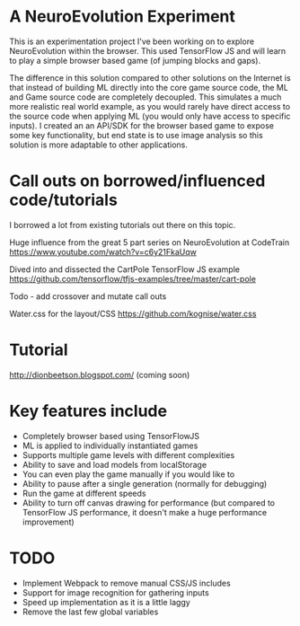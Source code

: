 # A NeuroEvolution Experiment
This is an experimentation project I've been working on to explore NeuroEvolution within the browser. This used TensorFlow JS and will learn to play a simple browser based game (of jumping blocks and gaps).

The difference in this solution compared to other solutions on the Internet is that instead of building ML directly into the core game source code, the ML and Game source code are completely decoupled. This simulates a much more realistic real world example, as you would rarely have direct access to the source code when applying ML (you would only have access to specific inputs). I created an an API/SDK for the browser based game to expose some key functionality, but end state is to use image analysis so this solution is more adaptable to other applications.

# Call outs on borrowed/influenced code/tutorials
I borrowed a lot from existing tutorials out there on this topic.

Huge influence from the great 5 part series on NeuroEvolution at CodeTrain
https://www.youtube.com/watch?v=c6y21FkaUqw

Dived into and dissected the CartPole TensorFlow JS example
https://github.com/tensorflow/tfjs-examples/tree/master/cart-pole

Todo - add crossover and mutate call outs

Water.css for the layout/CSS
https://github.com/kognise/water.css

# Tutorial
http://dionbeetson.blogspot.com/ (coming soon)

# Key features include
 - Completely browser based using TensorFlowJS
 - ML is applied to individually instantiated games
 - Supports multiple game levels with different complexities
 - Ability to save and load models from localStorage
 - You can even play the game manually if you would like to
 - Ability to pause after a single generation (normally for debugging)
 - Run the game at different speeds
 - Ability to turn off canvas drawing for performance (but compared to TensorFlow JS performance, it doesn't make a huge performance improvement)

# TODO
 - Implement Webpack to remove manual CSS/JS includes
 - Support for image recognition for gathering inputs
 - Speed up implementation as it is a little laggy
 - Remove the last few global variables
